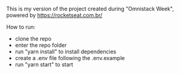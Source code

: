 This is my version of the project created during "Omnistack Week", powered by https://rocketseat.com.br/

How to run:

- clone the repo
- enter the repo folder
- run "yarn install" to install dependencies
- create a .env file following the .env.example
- run "yarn start" to start

